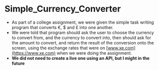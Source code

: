 # Simple_Currency_Converter
* As part of a college assignment, we were given the simple task writing program that converts €, $ and £ into one another.
* We were told that program should ask the user to choose the currency to convert from, and the currency to convert into, then should ask for the amount to convert, and return the result of the conversion onto the screen, using the exchange rates that were on [www.xe.com](https://www.xe.com) when we were doing the assignment. 
* **We did not need to create a live one using an API, but I might in the future**
